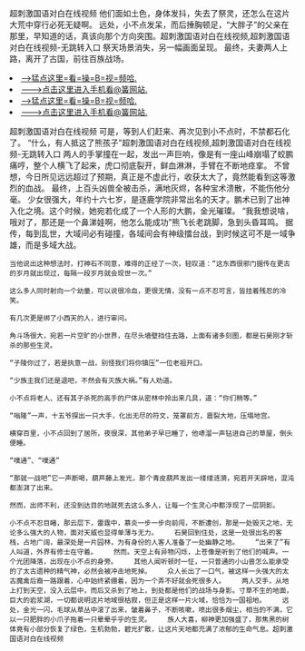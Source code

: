 超刺激国语对白在线视频    他们面如土色，身体发抖，失去了祭灵，还怎么在这片大荒中穿行必死无疑啊。    远处，小不点发呆，而后捶胸顿足，“大胖子”的父亲在那里，早知道的话，真该向那个方向突围。超刺激国语对白在线视频,超刺激国语对白在线视频-无跳转入口    祭天场景消失，另一幅画面呈现。    最终，夫妻两人上路，离开了古国，前往百族战场。

<li><a href="http://qdcxrl144.sg925.xyz/#md_1026">-->猛点这里=看=操=B=视=频哈.</a></li>
<li><a href="http://qdcxrl144.sg925.xyz/#md_1026">--->点击这里进入手机看@簧网站.</a></li>





<li><a href="http://qdcxrl144.sg925.xyz/#md_1026">-->猛点这里=看=操=B=视=频哈.</a></li>
<li><a href="http://qdcxrl144.sg925.xyz/#md_1026">--->点击这里进入手机看@簧网站.</a></li>



超刺激国语对白在线视频    可是，等到人们赶来、再次见到小不点时，不禁都石化了。    “什么，有人抵这了熊孩子”超刺激国语对白在线视频,超刺激国语对白在线视频-无跳转入口    两人的手掌撞在一起，发出一声巨响，像是有一座山峰崩塌了蛟鹏痛哼，整个人横飞了起来，虎口彻底裂开，鲜血淋淋，手臂在不断地痉挛。
    不曾想，今日所见远远超过了预期，真正是不虚此行，收获太大了，竟然能看到这等激烈的血战。    最终，上百头凶兽全被击杀，满地灰烬，各种宝术溃散，不能伤他分毫。    少女很强大，年约十六七岁，是逐鹿学院非常出名的天才。鹏术已到了出神入化之境。这个时候，她宛若化成了一个人形的大鹏，金光璀璨。    “我我想说啥，哦对了，那还是一个鼻涕娃啊，他怎么能成功”熊飞长老跳脚，急到头昏耳鸣。    据传，每到乱世，大域间必有碰撞，各域间会有神级擂台战，到时候这可不是一域争雄，而是多域大战。

    当他说出这种想法时，打神石不同意，难得的正经了一次，轻叹道：“这东西很邪门据传在更古的岁月就出现过，每隔一段岁月就会现世一次。”

    这么多人同时射向一个幼童，可以说很冷血，更很无情，没有一点不忍可言，皆挂着残忍的冷笑。

    有几次更是绑了小西天的人，进行审问。

    角斗场很大，宛若一片空旷的小世界，在尽头墙壁挡住去路，上面有诸多刻图，都是石昊刚才斩杀的那些生灵。

    “子陵你过了，若是执意一战，别怪我们将你镇压”一位老祖开口。

    “少族主我们还是退吧，不然会有灭族大祸。”有人劝道。

    小不点将老人、还有其子杀死的高手的尸体从密林中拎出来几具，道：“你们稍等。”

    “嗡隆”一声，十五爷探出一只大手，化出无尽的符文，笼罩前方，震裂大地，压塌地宫。

    横穿百里，小不点回到了居所，夜很深，其他弟子早已睡了，他哧溜一声钻进自己的草屋，倒头便睡。

    “噗通”、“噗通”

    “那就一战吧”它一声断喝，葫芦藤上发光，那个青皮葫芦发出一缕缕涟漪，宛若开天辟地，混沌都澎湃了出来。

    然而，出师不利，还没到达目的地就死去这么多人，让每一个生灵心中都浮现了一层阴影。

    小不点不忍目睹，那云层下，雷霆中，慕炎一步一步向前闯，不断遭创，那是一处毁灭之地，无论多么强大的人物，面对天威也显得单薄与无力。    石昊回到住处，这是一处很出名的客栈，占地广阔，最深处是一片园林，为有身份的人客人准备了一处幽静之地。    “出来了”有人叫道，外界有修士在守着。    然而。天空上有异物闪烁，上苍像是听到了他们的喊声。一个光团降落，出现在小不点的身旁。    其他人闻听顿时一怔，一只普通的小山兽怎么能承受的了太古遗种的精气神，必然会被冲击地死掉。    众人长出了一口气，被这样一头强大的太古魔禽后裔一路跟着，心中始终紧绷着，因为一个弄不好就会死很多人。    两人交手，从地上打到天空，没入云层中，而后又杀到了地上，到处都是他们的战场与身影。寸草不生的地面，巨大的岩浆湖，一切都说明这片地域很枯寂，但正是这样一片火域，恰恰为一国祖地。    远处，金光一闪，毛球从草丛中滚了出来，皱着鼻子，不断咳嗽，喷出很多烟尘，相当的不满，它以一只肥胖的小爪子拖着一只晕晕乎乎的生灵。    族人大喜，柳神更加强盛了，那焦黑的树体竟有小部分恢复了绿色，生机勃勃，碧光扩散，让这片天地都充满了浓郁的生命气息。超刺激国语对白在线视频
